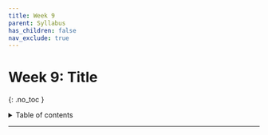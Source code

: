 ```yaml
---
title: Week 9
parent: Syllabus
has_children: false
nav_exclude: true
---
```


# Week 9: Title
{: .no_toc }

<details closed markdown="block">
  <summary>
    Table of contents
  </summary>
  {: .text-delta }
1. TOC
{:toc}
</details>

---

<!-- ########################################################################### -->

<!-- # Class - Monday, Oct. 25

<details closed markdown="block">
  <summary>Details</summary>

</details> -->

<!-- ########################################################################### -->

<!-- ########################################################################### -->

<!-- # Class - Thursday, Oct. 28

<details closed markdown="block">
  <summary>Details</summary>

</details> -->

<!-- ########################################################################### -->

<!-- ########################################################################### -->

<!-- # Recitation - Friday, Oct. 29

<details closed markdown="block">
  <summary>Details</summary>

</details> -->

<!-- ########################################################################### -->

